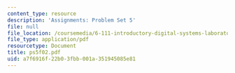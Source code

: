 ```yaml
---
content_type: resource
description: 'Assignments: Problem Set 5'
file: null
file_location: /coursemedia/6-111-introductory-digital-systems-laboratory-fall-2002/a7f6916f22b03fbb001a351945085e81_ps5f02.pdf
file_type: application/pdf
resourcetype: Document
title: ps5f02.pdf
uid: a7f6916f-22b0-3fbb-001a-351945085e81
---
```


